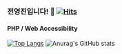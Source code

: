 ### 전영진입니다! 👋 [![Hits](https://hits.seeyoufarm.com/api/count/incr/badge.svg?url=https%3A%2F%2Fgithub.com%2Fipinid613%2Fhit-counter&count_bg=%23554DE5&title_bg=%23F988D6&icon=darkreader.svg&icon_color=%23E7E7E7&title=hits&edge_flat=false)](https://hits.seeyoufarm.com)
#### PHP / Web Accessibility
[![Top Langs](https://github-readme-stats.vercel.app/api/top-langs/?username=ipinid613&layout=compact)](https://github.com/anuraghazra/github-readme-stats)
![Anurag's GitHub stats](https://github-readme-stats.vercel.app/api?username=ipinid613&show_icons=true&theme=dracula&hide=issues)

